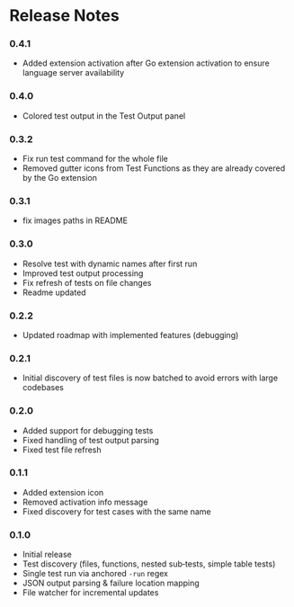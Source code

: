 
# Release Notes

### 0.4.1

- Added extension activation after Go extension activation to ensure language server availability

### 0.4.0

- Colored test output in the Test Output panel

### 0.3.2

- Fix run test command for the whole file
- Removed gutter icons from Test Functions as they are already covered by the Go extension

### 0.3.1

- fix images paths in README

### 0.3.0

- Resolve test with dynamic names after first run
- Improved test output processing 
- Fix refresh of tests on file changes
- Readme updated

### 0.2.2

- Updated roadmap with implemented features (debugging)

### 0.2.1

- Initial discovery of test files is now batched to avoid errors with large codebases

### 0.2.0

- Added support for debugging tests
- Fixed handling of test output parsing
- Fixed test file refresh

### 0.1.1

- Added extension icon
- Removed activation info message
- Fixed discovery for test cases with the same name

### 0.1.0

- Initial release
- Test discovery (files, functions, nested sub‑tests, simple table tests)
- Single test run via anchored `-run` regex
- JSON output parsing & failure location mapping
- File watcher for incremental updates
